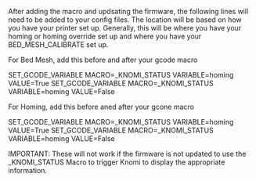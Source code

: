 After adding the macro and updsating the firmware, the following lines will need to be added to your config files.  The location will be based on how you have your printer set up.  Generally, this will be where you have your homing or homing override set up and where you have your BED_MESH_CALIBRATE set up.

For Bed Mesh, add this before and after your gcode macro

SET_GCODE_VARIABLE MACRO=_KNOMI_STATUS VARIABLE=homing VALUE=True
SET_GCODE_VARIABLE MACRO=_KNOMI_STATUS VARIABLE=homing VALUE=False

For Homing, add this before aned after your gcone macro

SET_GCODE_VARIABLE MACRO=_KNOMI_STATUS VARIABLE=homing VALUE=True
SET_GCODE_VARIABLE MACRO=_KNOMI_STATUS VARIABLE=homing VALUE=False

IMPORTANT: These will not work if the firmware is not updated to use the _KNOMI_STATUS Macro to trigger Knomi to display the appropriate information.